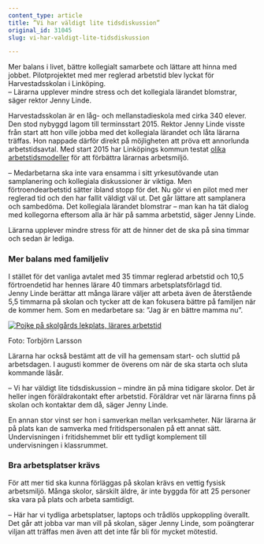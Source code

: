 ```yaml
---
content_type: article
title: ”Vi har väldigt lite tidsdiskussion”
original_id: 31045
slug: vi-har-valdigt-lite-tidsdiskussion

---
```


Mer balans i livet, bättre kollegialt samarbete och lättare att hinna med jobbet. Pilotprojektet med mer reglerad arbetstid blev lyckat för Harvestadsskolan i Linköping.  
– Lärarna upplever mindre stress och det kollegiala lärandet blomstrar, säger rektor Jenny Linde.

Harvestadsskolan är en låg- och mellanstadieskola med cirka 340 elever. Den stod nybyggd lagom till terminsstart 2015. Rektor Jenny Linde visste från start att hon ville jobba med det kollegiala lärandet och låta lärarna träffas. Hon nappade därför direkt på möjligheten att pröva ett annorlunda arbetstidsavtal. Med start 2015 har Linköpings kommun testat [olika arbetstidsmodeller](https://www.suntarbetsliv.se/artiklar/organisatorisk-och-social-arbetsmiljo/linkopingsskolor-testar-nya-modeller-for-arbetstid/) för att förbättra lärarnas arbetsmiljö.

– Medarbetarna ska inte vara ensamma i sitt yrkesutövande utan samplanering och kollegiala diskussioner är viktiga. Men förtroendearbetstid sätter ibland stopp för det. Nu gör vi en pilot med mer reglerad tid och den har fallit väldigt väl ut. Det går lättare att samplanera och sambedöma. Det kollegiala lärandet blomstrar – man kan ha tät dialog med kollegorna eftersom alla är här på samma arbetstid, säger Jenny Linde.

Lärarna upplever mindre stress för att de hinner det de ska på sina timmar och sedan är lediga.

### Mer balans med familjeliv

I stället för det vanliga avtalet med 35 timmar reglerad arbetstid och 10,5 förtroendetid har hennes lärare 40 timmars arbetsplatsförlagd tid.  
Jenny Linde berättar att många lärare väljer att arbeta även de återstående 5,5 timmarna på skolan och tycker att de kan fokusera bättre på familjen när de kommer hem. Som en medarbetare sa: ”Jag är en bättre mamma nu”.

[![Pojke på skolgårds lekplats, lärares arbetstid](https://www.suntarbetsliv.se/wp-content/uploads/2018/03/750x400-harvestadsskolan-foto-torbjorn-larsson.jpg)](https://www.suntarbetsliv.se/wp-content/uploads/2018/03/750x400-harvestadsskolan-foto-torbjorn-larsson.jpg)

Foto: Torbjörn Larsson

Lärarna har också bestämt att de vill ha gemensam start- och sluttid på arbetsdagen. I augusti kommer de överens om när de ska starta och sluta kommande läsår.

– Vi har väldigt lite tidsdiskussion – mindre än på mina tidigare skolor. Det är heller ingen föräldrakontakt efter arbetstid. Föräldrar vet när lärarna finns på skolan och kontaktar dem då, säger Jenny Linde.

En annan stor vinst ser hon i samverkan mellan verksamheter. När lärarna är på plats kan de samverka med fritidspersonalen på ett annat sätt. Undervisningen i fritidshemmet blir ett tydligt komplement till undervisningen i klassrummet.

### Bra arbetsplatser krävs

För att mer tid ska kunna förläggas på skolan krävs en vettig fysisk arbetsmiljö. Många skolor, särskilt äldre, är inte byggda för att 25 personer ska vara på plats och arbeta samtidigt.

– Här har vi tydliga arbetsplatser, laptops och trådlös uppkoppling överallt. Det går att jobba var man vill på skolan, säger Jenny Linde, som poängterar viljan att träffas men även att det inte får bli för mycket mötestid.

